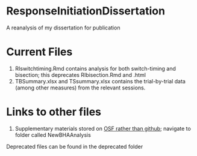 # ResponseInitiationDissertation
A reanalysis of my dissertation for publication

# Current Files
1. RIswitchtiming.Rmd contains analysis for both switch-timing and bisection; this deprecates RIbisection.Rmd and .html
2. TBSummary.xlsx and TSsummary.xlsx contains the trial-by-trial data (among other measures) from the relevant sessions. 

# Links to other files 
1. Supplementary materials stored on [OSF rather than github](https://osf.io/u4z9f/?view_only=c23a5994b0634476b07a7639326c9c11); navigate to folder called NewBHAAnalysis

Deprecated files can be found in the deprecated folder
